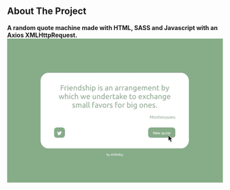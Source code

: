 

## About The Project

**A random quote machine made with HTML, SASS and Javascript with an Axios XMLHttpRequest.**
![Front-page](https://github.com/Debiday/front-end-fcc/blob/master/random-quote/static/quote.gif)

